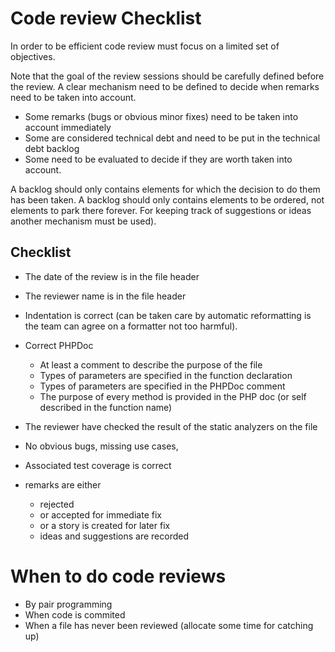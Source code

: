 # Code review Checklist

In order to be efficient code review must focus on a limited set of objectives.

Note that the goal of the review sessions should be carefully defined before the review. A clear mechanism need to be defined to decide when remarks need to be taken into account.

* Some remarks (bugs or obvious minor fixes) need to be taken into account immediately
* Some are considered technical debt and need to be put in the technical debt backlog 
* Some need to be evaluated to decide if they are worth taken into account.

A backlog should only contains elements for which the decision to do them has been taken. A backlog should only contains elements to be ordered, not elements to park there forever. For keeping track of suggestions or ideas another mechanism must be used).

## Checklist

* The date of the review is in the file header
* The reviewer name is in the file header
* Indentation is correct (can be taken care by automatic reformatting is the team can agree on a formatter not too harmful).
* Correct PHPDoc
    * At least a comment to describe the purpose of the file
    * Types of parameters are specified in the function declaration
    * Types of parameters are specified in the PHPDoc comment
    * The purpose of every method is provided in the PHP doc (or self described in the function name)
* The reviewer have checked the result of the static analyzers on the file
* No obvious bugs, missing use cases, 
* Associated test coverage is correct

* remarks are either
    * rejected
    * or accepted for immediate fix
    * or a story is created for later fix
    * ideas and suggestions are recorded

# When to do code reviews

* By pair programming
* When code is commited
* When a file has never been reviewed (allocate some time for catching up)
     